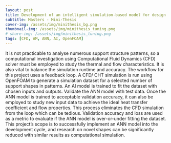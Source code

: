 ```yaml
---
layout: post
title: Development of an intelligent simulation-based model for design evaluation of cooling channels for L-PBF
subtitle: Masters - Mini-Thesis
cover-img: /assets/img/minithesis_bg.png
thumbnail-img: /assets/img/minithesis_tuning.png
# share-img: /assets/img/minithesis_tuning.png
tags: [CFD, AM, ANN, AI, OpenFOAM]
---
```


It is not practicable to analyse numerous support structure patterns, so a computational investigation using Computational Fluid Dynamics (CFD) solver must be employed to study the thermal and flow characteristics. It is also vital to balance the simulation runtime and accuracy. 
The workflow for this project uses a feedback loop. A CFD/ CHT simulation is run using OpenFOAM to generate a simulation dataset for a selected number of support shapes in patterns. An AI model is trained to fit the dataset with chosen inputs and outputs. Validate the ANN model with test data. Once the ANN model is trained to acceptable validation accuracy, it can also be employed to study new input data to achieve the ideal heat transfer coefficient and flow properties.
This process eliminates the CFD simulation from the loop which can be tedious. Validation accuracy and loss are used as a metric to evaluate if the ANN model is over-or-under fitting the dataset. This project’s scope is to successfully implement an ANN model into the development cycle, and research on novel shapes can be significantly reduced with similar results as computational simulation.

